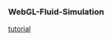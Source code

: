 ### WebGL-Fluid-Simulation

[tutorial](https://github.com/PavelDoGreat/WebGL-Fluid-Simulation/blob/master/script.js)
